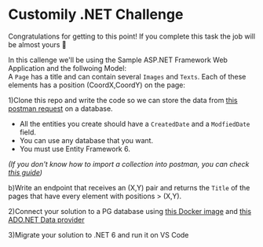 # Customily .NET Challenge
Congratulations for getting to this point! If you complete this task the job will be almost yours 💪  

In this callenge we'll be using the Sample ASP.NET Framework Web Application and the follwoing Model:  
A `Page` has a title and can contain several `Images` and `Texts`. Each of these elements has a position (CoordX,CoordY) on the page:

<insert image>

1)Clone this repo and write the code so we can store the data from [this postman request](https://www.postman.com/collections/4bd9550c6d02794d2006) on a database.  

  * All the entities you create should have a `CreatedDate` and a `ModfiedDate` field. 
  * You can use any database that you want.
  * You must use Entity Framework 6.  

  *(If you don't know how to import a collection into postman, you can check [this guide](https://learning.postman.com/docs/getting-started/importing-and-exporting-data/))*


b)Write an endpoint that receives an (X,Y) pair and returns the `Title` of the pages that have every element with positions > (X,Y).

2)Connect your solution to a PG database using [this Docker image](https://hub.docker.com/_/postgres) and [this ADO.NET Data provider](https://www.npgsql.org/ef6/index.html)

3)Migrate your solution to .NET 6 and run it on VS Code

